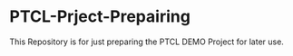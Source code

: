 # PTCL-Prject-Prepairing
This Repository is for just preparing the PTCL DEMO Project for later use.
